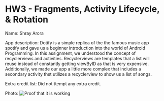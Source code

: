 # HW3 - Fragments, Activity Lifecycle, & Rotation
Name: Shray Arora

App description: Dotify is a simple replica of the the famous music app spotify and gave us a beginner introduction 
into the world of Android Programming. In this assignment, we understood the concept of recyclerviews and activities. Recyclerviews
are templates that a list will reuse instead of constantly getting viewByID as that is very expensive. Additionally, we made
our app a little more complex that includes a secondary activity thst utilizes a recyclerview to show us a list of songs.

Extra credit list: Did not ttempt any extra credit.

Photo: ![Proof that it is working](https://github.com/shrayarora8/Dotify/tree/hw2/app/src/main/res/drawable-v24/working.jpg)


